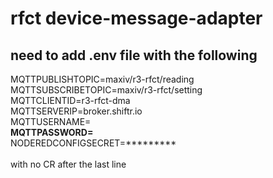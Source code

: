 # rfct device-message-adapter
## need to add .env file with the following
MQTTPUBLISHTOPIC=maxiv\/r3-rfct\/reading<br/>
MQTTSUBSCRIBETOPIC=maxiv\/r3-rfct\/setting<br/>
MQTTCLIENTID=r3-rfct-dma<br/>
MQTTSERVERIP=broker.shiftr.io<br/>
MQTTUSERNAME=********<br/>
MQTTPASSWORD=********<br/>
NODEREDCONFIGSECRET=*********<br/>
<br/>
with no CR after the last line

